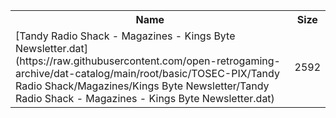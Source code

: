 <table>
<tr><th>Name</th><th>Size</th></tr>
<tr><td>
[Tandy Radio Shack - Magazines - Kings Byte Newsletter.dat](https://raw.githubusercontent.com/open-retrogaming-archive/dat-catalog/main/root/basic/TOSEC-PIX/Tandy Radio Shack/Magazines/Kings Byte Newsletter/Tandy Radio Shack - Magazines - Kings Byte Newsletter.dat)
</td><td>2592</td></tr>
</table>
